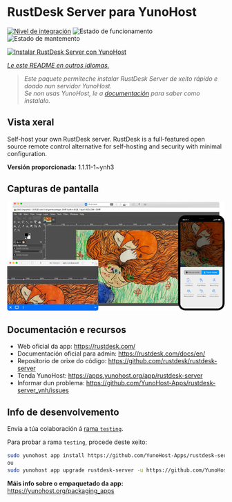 <!--
NOTA: Este README foi creado automáticamente por <https://github.com/YunoHost/apps/tree/master/tools/readme_generator>
NON debe editarse manualmente.
-->

# RustDesk Server para YunoHost

[![Nivel de integración](https://dash.yunohost.org/integration/rustdesk-server.svg)](https://ci-apps.yunohost.org/ci/apps/rustdesk-server/) ![Estado de funcionamento](https://ci-apps.yunohost.org/ci/badges/rustdesk-server.status.svg) ![Estado de mantemento](https://ci-apps.yunohost.org/ci/badges/rustdesk-server.maintain.svg)

[![Instalar RustDesk Server con YunoHost](https://install-app.yunohost.org/install-with-yunohost.svg)](https://install-app.yunohost.org/?app=rustdesk-server)

*[Le este README en outros idiomas.](./ALL_README.md)*

> *Este paquete permíteche instalar RustDesk Server de xeito rápido e doado nun servidor YunoHost.*  
> *Se non usas YunoHost, le a [documentación](https://yunohost.org/install) para saber como instalalo.*

## Vista xeral

Self-host your own RustDesk server. RustDesk is a full-featured open source remote control alternative for self-hosting and security with minimal configuration.

**Versión proporcionada:** 1.1.11-1~ynh3

## Capturas de pantalla

![Captura de pantalla de RustDesk Server](./doc/screenshots/screenshot.png)

## Documentación e recursos

- Web oficial da app: <https://rustdesk.com/>
- Documentación oficial para admin: <https://rustdesk.com/docs/en/>
- Repositorio de orixe do código: <https://github.com/rustdesk/rustdesk-server>
- Tenda YunoHost: <https://apps.yunohost.org/app/rustdesk-server>
- Informar dun problema: <https://github.com/YunoHost-Apps/rustdesk-server_ynh/issues>

## Info de desenvolvemento

Envía a túa colaboración á [rama `testing`](https://github.com/YunoHost-Apps/rustdesk-server_ynh/tree/testing).

Para probar a rama `testing`, procede deste xeito:

```bash
sudo yunohost app install https://github.com/YunoHost-Apps/rustdesk-server_ynh/tree/testing --debug
ou
sudo yunohost app upgrade rustdesk-server -u https://github.com/YunoHost-Apps/rustdesk-server_ynh/tree/testing --debug
```

**Máis info sobre o empaquetado da app:** <https://yunohost.org/packaging_apps>
